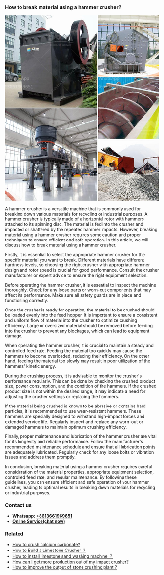 <h3>How to break material using a hammer crusher?</h3><img src='1701745080.jpg' alt=''><p>A hammer crusher is a versatile machine that is commonly used for breaking down various materials for recycling or industrial purposes. A hammer crusher is typically made of a horizontal rotor with hammers attached to its spinning disc. The material is fed into the crusher and impacted or shattered by the repeated hammer impacts. However, breaking material using a hammer crusher requires some caution and proper techniques to ensure efficient and safe operation. In this article, we will discuss how to break material using a hammer crusher.</p><p>Firstly, it is essential to select the appropriate hammer crusher for the specific material you want to break. Different materials have different hardness levels, so choosing the right crusher with appropriate hammer design and rotor speed is crucial for good performance. Consult the crusher manufacturer or expert advice to ensure the right equipment selection.</p><p>Before operating the hammer crusher, it is essential to inspect the machine thoroughly. Check for any loose parts or worn-out components that may affect its performance. Make sure all safety guards are in place and functioning correctly.</p><p>Once the crusher is ready for operation, the material to be crushed should be loaded evenly into the feed hopper. It is important to ensure a consistent and uniform flow of material into the crusher to optimize crushing efficiency. Large or oversized material should be removed before feeding into the crusher to prevent any blockages, which can lead to equipment damage.</p><p>When operating the hammer crusher, it is crucial to maintain a steady and controlled feed rate. Feeding the material too quickly may cause the hammers to become overloaded, reducing their efficiency. On the other hand, feeding the material too slowly may result in poor utilization of the hammers' kinetic energy.</p><p>During the crushing process, it is advisable to monitor the crusher's performance regularly. This can be done by checking the crushed product size, power consumption, and the condition of the hammers. If the crushed product size is not within the desired range, it may indicate a need for adjusting the crusher settings or replacing the hammers.</p><p>If the material being crushed is known to be abrasive or contains hard particles, it is recommended to use wear-resistant hammers. These hammers are specially designed to withstand high-impact forces and extended service life. Regularly inspect and replace any worn-out or damaged hammers to maintain optimum crushing efficiency.</p><p>Finally, proper maintenance and lubrication of the hammer crusher are vital for its longevity and reliable performance. Follow the manufacturer's recommended maintenance schedule and ensure that all lubrication points are adequately lubricated. Regularly check for any loose bolts or vibration issues and address them promptly.</p><p>In conclusion, breaking material using a hammer crusher requires careful consideration of the material properties, appropriate equipment selection, controlled feed rate, and regular maintenance. By following these guidelines, you can ensure efficient and safe operation of your hammer crusher, leading to optimal results in breaking down materials for recycling or industrial purposes.</p><h3>Contact us</h3><ul><li><strong>Whatsapp:&nbsp;<a href="https://wa.me/8613661969651">+8613661969651</a></strong></li><li><a href="https://swt.shibang-china.com/?git&amp;zhl&amp;How to break material using a hammer crusher"><strong>Online Service(chat now)</strong></a></li></ul><h3>Related</h3><ul><li><a href='How to crush calcium carbonate.md'>How to crush calcium carbonate?</a></li><li><a href='How to Build a Limestone Crusher ？.md'>How to Build a Limestone Crusher ？</a></li><li><a href='How to install limestone sand washing machine ？.md'>How to install limestone sand washing machine ？</a></li><li><a href='How can I get more production out of my impact crusher.md'>How can I get more production out of my impact crusher?</a></li><li><a href='How to improve the output of stone crushing plant .md'>How to improve the output of stone crushing plant ?</a></li></ul>